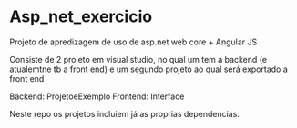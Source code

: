# Asp_net_exercicio
Projeto de apredizagem de uso de asp.net web core + Angular JS

Consiste de 2 projeto em visual studio, no qual um tem a backend (e atualemtne tb a front end) e um segundo projeto ao qual será exportado a front end

Backend: ProjetoeExemplo
Frontend: Interface

Neste repo os projetos incluiem já as proprias dependencias.
